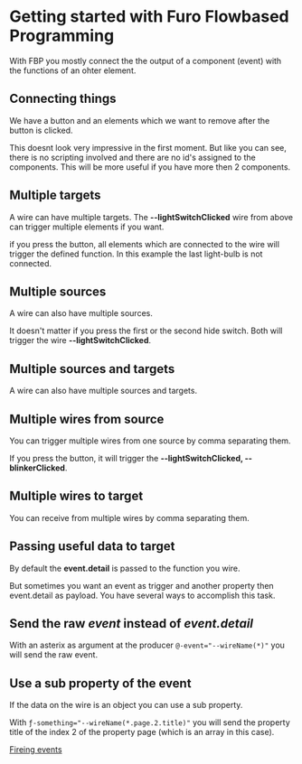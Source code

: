 # Getting started with Furo Flowbased Programming

With FBP you mostly connect the the output of a component (event) with the functions of an ohter element.



## Connecting things

We have a button and an elements which we want to remove after the button is clicked.
 
  

<furo-demo-snippet demo>
<template>
  <light-bulb ƒ-toggle="--lightSwitchClicked"></light-bulb>
  <furo-button @-click="--lightSwitchClicked" label="i am a lightswitch"></furo-button> 
</template>
</furo-demo-snippet>



This doesnt look very impressive in the first moment. But like you can see, there is no scripting involved and there are no id's assigned to the components. This will be more useful if you have more then 2 components. 



## Multiple targets
A wire can have multiple targets. The **--lightSwitchClicked** wire from above can trigger multiple elements if you want.


<furo-demo-snippet demo style="height:400px">
<template>
  <light-bulb ƒ-toggle="--lightSwitchClicked"></light-bulb>
  <light-bulb ƒ-toggle="--lightSwitchClicked"></light-bulb>
  <light-bulb ƒ-toggle="--lightSwitchClicked"></light-bulb>
  <furo-button @-click="--lightSwitchClicked" label="i am a lightswitch"></furo-button> 
  <light-bulb ƒ-toggle="--otherLightSwitchClicked"></light-bulb>
</template>
</furo-demo-snippet>


if you press the button, all elements which are connected to the wire will trigger the defined function. In this example the last light-bulb is not connected.

## Multiple sources
A wire can also have multiple sources. 

<furo-demo-snippet demo style="height:400px">
<template>
  <light-bulb ƒ-toggle="--lightSwitchClicked"></light-bulb>
  <furo-button @-click="--lightSwitchClicked" label="i am a lightswitch"></furo-button> 
  <furo-button @-click="--lightSwitchClicked" label="i am a lightswitch too"></furo-button>  
 
</template>
</furo-demo-snippet>


It doesn't matter if you press the first or the second hide switch. Both will trigger the wire **--lightSwitchClicked**.

## Multiple sources and targets 
A wire can also have multiple sources and targets.

<furo-demo-snippet demo style="height:500px">
<template>
  <light-bulb ƒ-toggle="--lightSwitchClicked"></light-bulb>
  <light-bulb ƒ-toggle="--lightSwitchClicked"></light-bulb>
  <furo-button @-click="--lightSwitchClicked" label="i am a lightswitch"></furo-button> 
  <furo-button @-click="--lightSwitchClicked" label="i am a lightswitch too"></furo-button>  
  <light-bulb ƒ-toggle="--lightSwitchClicked"></light-bulb>
  <light-bulb ƒ-toggle="--lightSwitchClicked"></light-bulb>
</template>
</furo-demo-snippet>

  

  
  
## Multiple wires from source
You can trigger multiple wires from one source by comma separating them.

<furo-demo-snippet demo style="height:500px">
<template>
  <light-bulb ƒ-toggle="--lightSwitchClicked, --intervallPulse"></light-bulb>  
  <light-bulb ƒ-toggle="--lightSwitchClicked"></light-bulb>
  <light-bulb ƒ-toggle="--lightSwitchClicked"></light-bulb>
  <furo-button @-click="--lightSwitchClicked, --blinkerClicked" label="i am a lightswitch"></furo-button>   
  <interval-pulse ƒ-start="--blinkerClicked" ƒ-stop="--stopBlinkerClicked" @-tick="--intervallPulse" interval="1500"></interval-pulse>
  <furo-button danger  @-click="--stopBlinkerClicked" label="Stop the blinking"></furo-button>   
</template>
</furo-demo-snippet>


If you press the button, it will trigger the **--lightSwitchClicked, --blinkerClicked**.
 
## Multiple wires to target
You can receive from multiple wires by comma separating them.

<furo-demo-snippet demo style="height:400px">
<template>
  <light-bulb ƒ-toggle="--lightSwitchClicked, --intervallPulse"></light-bulb>  
  <furo-button @-click="--lightSwitchClicked" label="i am a lightswitch"></furo-button>   
  <furo-button @-click="--blinkerClicked" label="i am a blinkswitch"></furo-button>   
  <interval-pulse ƒ-start="--blinkerClicked" ƒ-stop="--stopBlinkerClicked" @-tick="--intervallPulse" interval="1500"></interval-pulse>
  <furo-button danger  @-click="--stopBlinkerClicked" label="Stop the blinking"></furo-button>   
  <light-bulb ƒ-toggle="--lightSwitchClicked, --intervallPulse"></light-bulb>  
</template>
</furo-demo-snippet>
  
## Passing useful data to target
By default the **event.detail** is passed to the function you wire. 

<furo-demo-snippet demo style="height:550px">
<template>
  <furo-data-color-input label="choose a color"  @-value-changed="--newColor"></furo-data-color-input>
  <hr />
  <light-bulb ƒ-toggle="--lightSwitchClicked, --intervallPulse" ƒ-set-color="--newColor"></light-bulb>  
  <furo-button @-click="--lightSwitchClicked" label="i am a lightswitch"></furo-button>   
  <furo-button @-click="--blinkerClicked" label="i am a blinkswitch"></furo-button>   
  <interval-pulse ƒ-start="--blinkerClicked" ƒ-stop="--stopBlinkerClicked" @-tick="--intervallPulse" interval="1500"></interval-pulse>
  <furo-button danger  @-click="--stopBlinkerClicked" label="Stop the blinking"></furo-button>   
  <light-bulb ƒ-toggle="--lightSwitchClicked, --intervallPulse" ƒ-set-color="--newColor"></light-bulb>
    
</template>
</furo-demo-snippet>
  
But sometimes you want an event as trigger and another property then event.detail as payload. 
You have several ways to accomplish this task.
 

## Send the raw *event* instead of *event.detail*

With an asterix as argument at the producer `@-event="--wireName(*)"` you will send the raw event.

## Use a sub property of the event
If the data on the wire is an object you can use a sub property.

With   `ƒ-something="--wireName(*.page.2.title)"` you will send the property title of the index 2 of the property page (which is an array in this case).


<furo-horizontal-flex>
<furo-empty-spacer>
</furo-empty-spacer>
<a href="../fbp-events/">Fireing events</a>
</furo-horizontal-flex>
